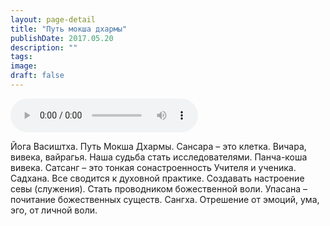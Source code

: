 ```yaml
---
layout: page-detail
title: "Путь мокша дхармы"
publishDate: 2017.05.20
description: ""
tags:
image:
draft: false
---
```


<audio title="2017.05.20 - Путь мокша дхармы.mp3" src="https://filer-api.advayta.org/v1.0/public/files/75623" controls=""></audio>

 Йога Васиштха. Путь Мокша Дхармы. Сансара – это клетка. Вичара, вивека, вайрагья. Наша судьба стать исследователями. Панча-коша вивека. Сатсанг – это тонкая сонастроенность Учителя и ученика. Садхана. Все сводится к духовной практике. Создавать настроение севы (служения). Стать проводником божественной воли. Упасана – почитание божественных существ. Сангха. Отрешение от эмоций, ума, эго, от личной воли. 

  
